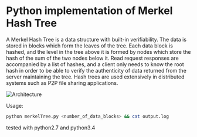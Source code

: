 # Python implementation of Merkel Hash Tree

A Merkel Hash Tree is a data structure with built-in verifiability. The data is stored in blocks which form the leaves of the tree. Each data block is hashed, and the level in the tree above it is formed by nodes which store the hash of the sum of the two nodes below it. Read request responses are accompanied by a list of hashes, and a client only needs to know the root hash in order to be able to verify the authenticity of data returned from the server maintaining the tree. Hash trees are used extensively in distributed systems such as P2P file sharing applications.

![Architecture](https://hatmer.github.io/assets/images/Hash_Tree.svg)

Usage:
```bash
python merkelTree.py <number_of_data_blocks> && cat output.log
```

tested with python2.7 and python3.4
